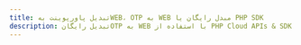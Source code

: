 ---title: تبدیل پاورپوینت بهWEB، OTP به WEB مبدل رایگان یا PHP SDKdescription: تبدیل رایگانOTP به WEB با استفاده از PHP Cloud APIs & SDK. همچنین اسناد Microsoft PowerPoint را در Cloud ایجاد، ویرایش و رندر کنید.---